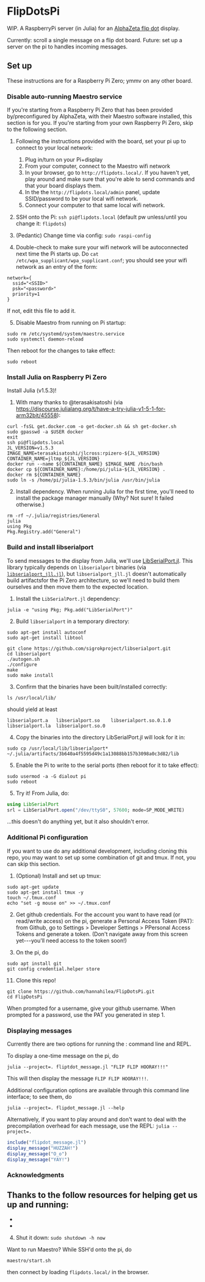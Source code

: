 # FlipDotsPi

WIP. A RaspberryPi server (in Julia) for an [AlphaZeta flip dot](https://flipdots.com/en/products-services/flip-dot-boards-xy5/) display.

Currently: scroll a single message on a flip dot board.
Future: set up a server on the pi to handles incoming messages.

## Set up

These instructions are for a Raspberry Pi Zero; ymmv on any other board.

### Disable auto-running Maestro service

If you're starting from a Raspberry Pi Zero that has been provided by/preconfigured by AlphaZeta, with their Maestro software installed, this section is for you.  If you're starting from your own Raspberry Pi Zero, skip to the following section.

1. Following the instructions provided with the board, set your pi up to connect to your local network:
    1. Plug in/turn on your Pi+display
    2. From your computer, connect to the Maestro wifi network
    3. In your browser, go to `http://flipdots.local/`. If you haven't yet, play around and make sure that you're able to send commands and that your board displays them.
    3. In the  the `http://flipdots.local/admin` panel, update SSID/password to be your local wifi network.
    4. Connect your computer to that same local wifi network.

2. SSH onto the Pi: `ssh pi@flipdots.local` (default pw unless/until you change it: `flipdots`)

3. (Pedantic) Change time via config: `sudo raspi-config`

4. Double-check to make sure your wifi network will be autoconnected next time the Pi starts up. Do `cat /etc/wpa_supplicant/wpa_supplicant.conf`; you should see your wifi network as an entry of the form:
```
network={
  ssid="<SSID>"
  psk="<password>"
  priority=1
}
```
If not, edit this file to add it.

5. Disable Maestro from running on Pi startup:
```
sudo rm /etc/systemd/system/maestro.service
sudo systemctl daemon-reload
```
Then reboot for the changes to take effect:
```
sudo reboot
```

### Install Julia on Raspberry Pi Zero
Install Julia (v1.5.3)!

1. With many thanks to @terasakisatoshi (via https://discourse.julialang.org/t/have-a-try-julia-v1-5-1-for-arm32bit/45558):
```
curl -fsSL get.docker.com -o get-docker.sh && sh get-docker.sh
sudo gpasswd -a $USER docker
exit
ssh pi@flipdots.local
JL_VERSION=v1.5.3
IMAGE_NAME=terasakisatoshi/jlcross:rpizero-${JL_VERSION}
CONTAINER_NAME=jltmp_${JL_VERSION}
docker run --name ${CONTAINER_NAME} $IMAGE_NAME /bin/bash
docker cp ${CONTAINER_NAME}:/home/pi/julia-${JL_VERSION} .
docker rm ${CONTAINER_NAME}
sudo ln -s /home/pi/julia-1.5.3/bin/julia /usr/bin/julia
```

2. Install dependency. When running Julia for the first time, you'll need to install the package manager manually (Why? Not sure! It failed otherwise.)
```
rm -rf ~/.julia/registries/General
julia
using Pkg
Pkg.Registry.add("General")
```

### Build and install libserialport

To send messages to the display from Julia, we'll use [LibSerialPort.jl](https://github.com/JuliaIO/LibSerialPort.jl). This library typically depends on `libserialport` binaries (via [`libserialport_jll.jl`](https://github.com/JuliaBinaryWrappers/libserialport_jll.jl)), but `libserialport_jll.jl` doesn't automatically build artifactsfor the Pi Zero architecture, so we'll need to build them ourselves and then move them to the expected location.

1. Install the `LibSerialPort.jl` dependency:
```
julia -e "using Pkg; Pkg.add("LibSerialPort")"
```

2. Build `libserialport` in a temporary directory:
```
sudo apt-get install autoconf
sudo apt-get install libtool

git clone https://github.com/sigrokproject/libserialport.git
cd libserialport
./autogen.sh
./configure
make
sudo make install
```

3. Confirm that the binaries have been built/installed correctly:
```
ls /usr/local/lib/
```
should yield at least
```
libserialport.a   libserialport.so    libserialport.so.0.1.0
libserialport.la  libserialport.so.0
```

4. Copy the binaries into the directory LibSerialPort.jl will look for it in:
```
sudo cp /usr/local/lib/libserialport* ~/.julia/artifacts/3b640a4f5595d49c1a13088bb157b3098a0c3d82/lib
```

5. Enable the Pi to write to the serial ports (then reboot for it to take effect):
```
sudo usermod -a -G dialout pi
sudo reboot
```

5. Try it! From Julia, do:
```julia
using LibSerialPort
srl = LibSerialPort.open("/dev/ttyS0", 57600; mode=SP_MODE_WRITE)
```
...this doesn't do anything yet, but it also shouldn't error.

### Additional Pi configuration

If you want to use do any additional development, including cloning this repo, you may want to set up some combination of git and tmux. If not, you can skip this section.

1. (Optional) Install and set up tmux:
```
sudo apt-get update
sudo apt-get install tmux -y
touch ~/.tmux.conf
echo "set -g mouse on" >> ~/.tmux.conf
```

2. Get github credentials. For the account you want to have read (or read/write access) on the pi, generate a Personal Access Token (PAT): from Github, go to Settings > Developer Settings > PPersonal Access Tokens and generate a token. (Don't navigate away from this screen yet---you'll need access to the token soon!)

3. On the pi, do
```
sudo apt install git
git config credential.helper store
```

11. Clone this repo!
```
git clone https://github.com/hannahilea/FlipDotsPi.git
cd FlipDotsPi
```
When prompted for a username, give your github username. When prompted for a password, use the PAT you generated in step 1.



### Displaying messages

Currently there are two options for running the : command line and REPL.

To display a one-time message on the pi, do
```
julia --project=. fliptdot_message.jl "FLIP FLIP HOORAY!!!"
```
This will then display the message `FLIP FLIP HOORAY!!!`.

Additional configuration options are available through this command line interface; to see them, do
```
julia --project=. flipdot_message.jl --help
```

Alternatively, if you want to play around and don't want to deal with the precompilation overhead for each message, use the REPL: `julia --project=.`

```julia
include("flipdot_message.jl")
display_message("HUZZAH!")
display_message("O_o")
display_message("YAY!")
```

### Acknowledgments

Thanks to the follow resources for helping get us up and running:
-
-
-




4. Shut it down: `sudo shutdown -h now`

Want to run Maestro? While SSH'd onto the pi, do
```
maestro/start.sh
```
then connect by loading `flipdots.local/` in the browser.
